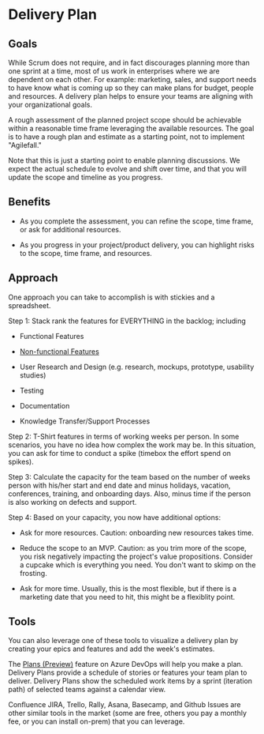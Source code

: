 # Delivery Plan

## Goals

While Scrum does not require, and in fact discourages planning more than one sprint at a time, most of us work in enterprises where we are dependent on each other. For example: marketing, sales, and support needs to have know what is coming up so they can make plans for budget, people and resources. A delivery plan helps to ensure your teams are aligning with your organizational goals.

A rough assessment of the planned project scope should be achievable within a reasonable time frame leveraging the available resources. The goal is to have a rough plan and estimate as a starting point, not to implement "Agilefall."

Note that this is just a starting point to enable planning discussions. We expect the actual schedule to evolve and shift over time, and that you will update the scope and timeline as you progress.

## Benefits

- As you complete the assessment, you can refine the scope, time frame, or ask for additional resources.

- As you progress in your project/product delivery, you can highlight risks to the scope, time frame, and resources.

## Approach

One approach you can take to accomplish is with stickies and a spreadsheet.

Step 1: Stack rank the features for EVERYTHING in the backlog; including

- Functional Features

- [Non-functional Features](docs/TECH-LEADS-CHECKLIST.md)

- User Research and Design (e.g. research, mockups, prototype, usability studies)
- Testing
- Documentation
- Knowledge Transfer/Support Processes

Step 2: T-Shirt features in terms of working weeks per person. In some scenarios, you have no idea how complex the work may be. In this situation, you can ask for time to conduct a spike (timebox the effort spend on spikes).

Step 3: Calculate the capacity for the team based on the number of weeks person with his/her start and end date and minus holidays, vacation, conferences, training, and onboarding days. Also, minus time if the person is also working on defects and support.

Step 4: Based on your capacity, you now have additional options:

- Ask for more resources. Caution: onboarding new resources takes time.

- Reduce the scope to an MVP. Caution: as you trim more of the scope, you risk negatively impacting the project's value propositions. Consider a cupcake which is everything you need. You don't want to skimp on the frosting.

- Ask for more time. Usually, this is the most flexible, but if there is a marketing date that you need to hit, this might be a flexiblity point.

## Tools

You can also leverage one of these tools to visualize a delivery plan by creating your epics and features and add the week's estimates.

The [Plans (Preview)](https://docs.microsoft.com/en-us/azure/devops/project/navigation/preview-features?view=azure-devops) feature on Azure DevOps will help you make a plan. Delivery Plans provide a schedule of stories or features your team plan to deliver. Delivery Plans show the scheduled work items by a sprint (iteration path) of selected teams against a calendar view.

Confluence JIRA, Trello, Rally, Asana, Basecamp, and Github Issues are other similar tools in the market (some are free, others you pay a monthly fee, or you can install on-prem) that you can leverage.
